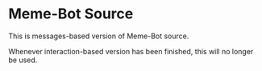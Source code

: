 # Meme-Bot Source

This is messages-based version of Meme-Bot source.

Whenever interaction-based version has been finished, this will no longer be used.